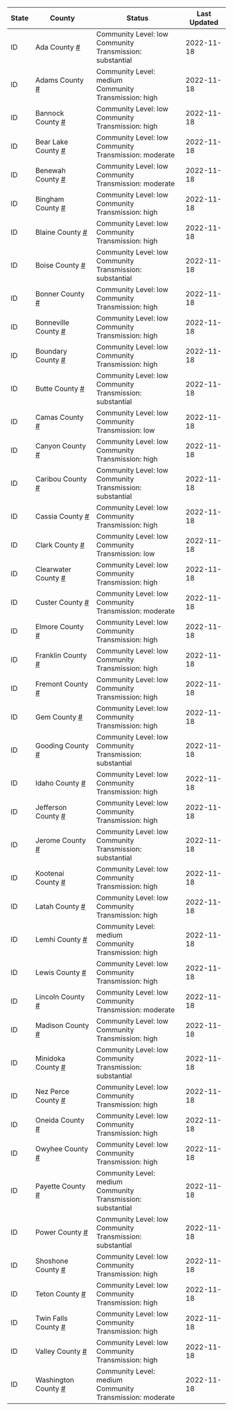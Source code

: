 State | County | Status | Last Updated
--- | --- | --- | --- 
ID | Ada County <a href="#ada_county">#</a> | <a name="ada_county"></a>Community Level: low<br/>Community Transmission: substantial | 2022-11-18
ID | Adams County <a href="#adams_county">#</a> | <a name="adams_county"></a>Community Level: medium<br/>Community Transmission: high | 2022-11-18
ID | Bannock County <a href="#bannock_county">#</a> | <a name="bannock_county"></a>Community Level: low<br/>Community Transmission: high | 2022-11-18
ID | Bear Lake County <a href="#bear_lake_county">#</a> | <a name="bear_lake_county"></a>Community Level: low<br/>Community Transmission: moderate | 2022-11-18
ID | Benewah County <a href="#benewah_county">#</a> | <a name="benewah_county"></a>Community Level: low<br/>Community Transmission: moderate | 2022-11-18
ID | Bingham County <a href="#bingham_county">#</a> | <a name="bingham_county"></a>Community Level: low<br/>Community Transmission: high | 2022-11-18
ID | Blaine County <a href="#blaine_county">#</a> | <a name="blaine_county"></a>Community Level: low<br/>Community Transmission: high | 2022-11-18
ID | Boise County <a href="#boise_county">#</a> | <a name="boise_county"></a>Community Level: low<br/>Community Transmission: substantial | 2022-11-18
ID | Bonner County <a href="#bonner_county">#</a> | <a name="bonner_county"></a>Community Level: low<br/>Community Transmission: high | 2022-11-18
ID | Bonneville County <a href="#bonneville_county">#</a> | <a name="bonneville_county"></a>Community Level: low<br/>Community Transmission: high | 2022-11-18
ID | Boundary County <a href="#boundary_county">#</a> | <a name="boundary_county"></a>Community Level: low<br/>Community Transmission: high | 2022-11-18
ID | Butte County <a href="#butte_county">#</a> | <a name="butte_county"></a>Community Level: low<br/>Community Transmission: substantial | 2022-11-18
ID | Camas County <a href="#camas_county">#</a> | <a name="camas_county"></a>Community Level: low<br/>Community Transmission: low | 2022-11-18
ID | Canyon County <a href="#canyon_county">#</a> | <a name="canyon_county"></a>Community Level: low<br/>Community Transmission: high | 2022-11-18
ID | Caribou County <a href="#caribou_county">#</a> | <a name="caribou_county"></a>Community Level: low<br/>Community Transmission: substantial | 2022-11-18
ID | Cassia County <a href="#cassia_county">#</a> | <a name="cassia_county"></a>Community Level: low<br/>Community Transmission: high | 2022-11-18
ID | Clark County <a href="#clark_county">#</a> | <a name="clark_county"></a>Community Level: low<br/>Community Transmission: low | 2022-11-18
ID | Clearwater County <a href="#clearwater_county">#</a> | <a name="clearwater_county"></a>Community Level: low<br/>Community Transmission: high | 2022-11-18
ID | Custer County <a href="#custer_county">#</a> | <a name="custer_county"></a>Community Level: low<br/>Community Transmission: moderate | 2022-11-18
ID | Elmore County <a href="#elmore_county">#</a> | <a name="elmore_county"></a>Community Level: low<br/>Community Transmission: high | 2022-11-18
ID | Franklin County <a href="#franklin_county">#</a> | <a name="franklin_county"></a>Community Level: low<br/>Community Transmission: high | 2022-11-18
ID | Fremont County <a href="#fremont_county">#</a> | <a name="fremont_county"></a>Community Level: low<br/>Community Transmission: high | 2022-11-18
ID | Gem County <a href="#gem_county">#</a> | <a name="gem_county"></a>Community Level: low<br/>Community Transmission: high | 2022-11-18
ID | Gooding County <a href="#gooding_county">#</a> | <a name="gooding_county"></a>Community Level: low<br/>Community Transmission: substantial | 2022-11-18
ID | Idaho County <a href="#idaho_county">#</a> | <a name="idaho_county"></a>Community Level: low<br/>Community Transmission: high | 2022-11-18
ID | Jefferson County <a href="#jefferson_county">#</a> | <a name="jefferson_county"></a>Community Level: low<br/>Community Transmission: high | 2022-11-18
ID | Jerome County <a href="#jerome_county">#</a> | <a name="jerome_county"></a>Community Level: low<br/>Community Transmission: substantial | 2022-11-18
ID | Kootenai County <a href="#kootenai_county">#</a> | <a name="kootenai_county"></a>Community Level: low<br/>Community Transmission: high | 2022-11-18
ID | Latah County <a href="#latah_county">#</a> | <a name="latah_county"></a>Community Level: low<br/>Community Transmission: high | 2022-11-18
ID | Lemhi County <a href="#lemhi_county">#</a> | <a name="lemhi_county"></a>Community Level: medium<br/>Community Transmission: high | 2022-11-18
ID | Lewis County <a href="#lewis_county">#</a> | <a name="lewis_county"></a>Community Level: low<br/>Community Transmission: high | 2022-11-18
ID | Lincoln County <a href="#lincoln_county">#</a> | <a name="lincoln_county"></a>Community Level: low<br/>Community Transmission: moderate | 2022-11-18
ID | Madison County <a href="#madison_county">#</a> | <a name="madison_county"></a>Community Level: low<br/>Community Transmission: high | 2022-11-18
ID | Minidoka County <a href="#minidoka_county">#</a> | <a name="minidoka_county"></a>Community Level: low<br/>Community Transmission: substantial | 2022-11-18
ID | Nez Perce County <a href="#nez_perce_county">#</a> | <a name="nez_perce_county"></a>Community Level: low<br/>Community Transmission: high | 2022-11-18
ID | Oneida County <a href="#oneida_county">#</a> | <a name="oneida_county"></a>Community Level: low<br/>Community Transmission: high | 2022-11-18
ID | Owyhee County <a href="#owyhee_county">#</a> | <a name="owyhee_county"></a>Community Level: low<br/>Community Transmission: high | 2022-11-18
ID | Payette County <a href="#payette_county">#</a> | <a name="payette_county"></a>Community Level: medium<br/>Community Transmission: substantial | 2022-11-18
ID | Power County <a href="#power_county">#</a> | <a name="power_county"></a>Community Level: low<br/>Community Transmission: substantial | 2022-11-18
ID | Shoshone County <a href="#shoshone_county">#</a> | <a name="shoshone_county"></a>Community Level: low<br/>Community Transmission: high | 2022-11-18
ID | Teton County <a href="#teton_county">#</a> | <a name="teton_county"></a>Community Level: low<br/>Community Transmission: high | 2022-11-18
ID | Twin Falls County <a href="#twin_falls_county">#</a> | <a name="twin_falls_county"></a>Community Level: low<br/>Community Transmission: high | 2022-11-18
ID | Valley County <a href="#valley_county">#</a> | <a name="valley_county"></a>Community Level: low<br/>Community Transmission: high | 2022-11-18
ID | Washington County <a href="#washington_county">#</a> | <a name="washington_county"></a>Community Level: medium<br/>Community Transmission: moderate | 2022-11-18
